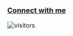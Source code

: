 ### [Connect with me](https://visheshpandey.in) 
![visitors](https://visitor-badge.laobi.icu/badge?page_id=Vishesh-Pandey.Vishesh-Pandey)
